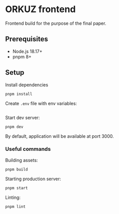 # ORKUZ frontend

Frontend build for the purpose of the final paper.

## Prerequisites

- Node.js 18.17+
- pnpm 8+

## Setup

Install dependencies

```shell
pnpm install
```

Create `.env` file with env variables:

```dotenv

```

Start dev server:

```shell
pnpm dev
```

By default, application will be available at port 3000.

### Useful commands

Building assets:

```shell
pnpm build
```

Starting production server:

```shell
pnpm start
```

Linting:

```shell
pnpm lint
```
